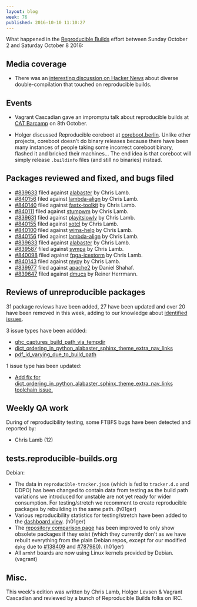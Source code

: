 ```yaml
---
layout: blog
week: 76
published: 2016-10-10 11:10:27
---
```


What happened in the [Reproducible
Builds](https://wiki.debian.org/ReproducibleBuilds) effort between Sunday October 2 and Saturday October 8 2016:

Media coverage
--------------

* There was an [interesting discussion on Hacker News](https://news.ycombinator.com/item?id=12666923) about diverse double-compilation that touched on reproducible builds.

Events
------

* Vagrant Cascadian gave an impromptu talk about reproducible builds at [CAT Barcamp](catbarcamp.org) on 8th October.

* Holger discussed Reproducible coreboot at [coreboot.berlin](https://coreboot.berlin). Unlike other projects, coreboot doesn't do binary releases because there have been many instances of people taking some incorrect coreboot binary, flashed it and bricked their machines… The end idea is that coreboot will simply release `.buildinfo` files (and still no binaries) instead.

Packages reviewed and fixed, and bugs filed
-------------------------------------------

* [#839633](https://bugs.debian.org/839633) filed against [alabaster](https://tracker.debian.org/pkg/alabaster) by Chris Lamb.
* [#840156](https://bugs.debian.org/840156) filed against [lambda-align](https://tracker.debian.org/pkg/lambda-align) by Chris Lamb.
* [#840140](https://bugs.debian.org/840140) filed against [fastx-toolkit](https://tracker.debian.org/pkg/fastx-toolkit) by Chris Lamb.
* [#840111](https://bugs.debian.org/840111) filed against [stumpwm](https://tracker.debian.org/pkg/stumpwm) by Chris Lamb.
* [#839631](https://bugs.debian.org/839631) filed against [playitslowly](https://tracker.debian.org/pkg/playitslowly) by Chris Lamb.
* [#840155](https://bugs.debian.org/840155) filed against [xotcl](https://tracker.debian.org/pkg/xotcl) by Chris Lamb.
* [#840100](https://bugs.debian.org/840100) filed against [wims-help](https://tracker.debian.org/pkg/wims-help) by Chris Lamb.
* [#840156](https://bugs.debian.org/840156) filed against [lambda-align](https://tracker.debian.org/pkg/lambda-align) by Chris Lamb.
* [#839633](https://bugs.debian.org/839633) filed against [alabaster](https://tracker.debian.org/pkg/alabaster) by Chris Lamb.
* [#839587](https://bugs.debian.org/839587) filed against [sympa](https://tracker.debian.org/pkg/sympa) by Chris Lamb.
* [#840098](https://bugs.debian.org/840098) filed against [fpga-icestorm](https://tracker.debian.org/pkg/fpga-icestorm) by Chris Lamb.
* [#840143](https://bugs.debian.org/840143) filed against [mypy](https://tracker.debian.org/pkg/mypy) by Chris Lamb.
* [#839977](https://bugs.debian.org/839977) filed against [apache2](https://tracker.debian.org/pkg/apache2) by Daniel Shahaf.
* [#839647](https://bugs.debian.org/839647) filed against [dmucs](https://tracker.debian.org/pkg/dmucs) by Reiner Herrmann.

Reviews of unreproducible packages
----------------------------------

31 package reviews have been added, 27 have been updated and over 20 have been removed in this week,
adding to our knowledge about [identified issues](https://tests.reproducible-builds.org/debian/index_issues.html).

3 issue types have been addded:

- [ghc\_captures\_build\_path\_via\_tempdir](https://anonscm.debian.org/git/reproducible/notes.git/commit/?id=d983dee)
- [dict\_ordering\_in\_python\_alabaster\_sphinx\_theme\_extra\_nav\_links](https://anonscm.debian.org/git/reproducible/notes.git/commit/?id=ea3ef2d)
- [pdf\_id\_varying\_due\_to\_build\_path](https://anonscm.debian.org/git/reproducible/notes.git/commit/?id=4393a22)

1 issue type has been updated:

- [Add fix for dict\_ordering\_in\_python\_alabaster\_sphinx\_theme\_extra\_nav\_links toolchain issue.](https://anonscm.debian.org/git/reproducible/notes.git/commit/?id=718d863)

Weekly QA work
--------------

During of reproducibility testing, some FTBFS bugs have been detected and
reported by:

 - Chris Lamb (12)

tests.reproducible-builds.org
-----------------------

Debian:

- The data in `reproducible-tracker.json` (which is fed to `tracker.d.o` and DDPO) has been changed to contain data from testing as the build path variations we introduced for unstable are not yet ready for wider consumption. For testing/stretch we recomment to create reproducible packages by rebuilding in the same path. (h01ger)
- Various reproducibility statistics for testing/stretch have been added to the [dashboard view](https://tests.reproducible-builds.org/debian/reproducible.html). (h01ger)
- The [repository comparison page](https://tests.reproducible-builds.org/debian/index_repositories.html) has been improved to only show obsolete packages if they exist (which they currently don't as we have rebuilt everything from the plain Debian repos, except for our modified `dpkg` due to [#138409](https://bugs.debian.org/138409) and [#787980](https://bugs.debian.org/787980)). (h01ger)
- All `armhf` boards are now using Linux kernels provided by Debian. (vagrant)

Misc.
-----

This week's edition was written by Chris Lamb, Holger Levsen & Vagrant Cascadian and reviewed by a bunch of Reproducible Builds folks on IRC.
